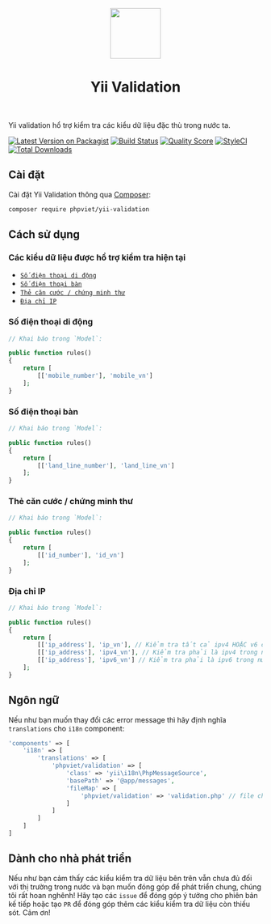 <p align="center">
    <a href="https://github.com/yiisoft" target="_blank">
        <img src="https://avatars0.githubusercontent.com/u/993323" height="100px">
    </a>
    <h1 align="center">Yii Validation</h1>
    <br>
</p>

Yii validation hổ trợ kiểm tra các kiểu dữ liệu đặc thù trong nước ta.

[![Latest Version on Packagist](https://img.shields.io/packagist/v/phpviet/yii-validation.svg?style=flat-square)](https://packagist.org/packages/phpviet/yii-validation)
[![Build Status](https://img.shields.io/travis/phpviet/yii-validation/master.svg?style=flat-square)](https://travis-ci.org/phpviet/yii-validation)
[![Quality Score](https://img.shields.io/scrutinizer/g/phpviet/yii-validation.svg?style=flat-square)](https://scrutinizer-ci.com/g/phpviet/yii-validation)
[![StyleCI](https://styleci.io/repos/187064264/shield?branch=master)](https://styleci.io/repos/187064264)
[![Total Downloads](https://img.shields.io/packagist/dt/phpviet/yii-validation.svg?style=flat-square)](https://packagist.org/packages/phpviet/yii-validation)

## Cài đặt

Cài đặt Yii Validation thông qua [Composer](https://getcomposer.org):

```bash
composer require phpviet/yii-validation
```

## Cách sử dụng

### Các kiểu dữ liệu được hổ trợ kiểm tra hiện tại

- [`Số điện thoại di động`](#Số-điện-thoại-di-động)
- [`Số điện thoại bàn`](#Số-điện-thoại-bàn)
- [`Thẻ căn cước / chứng minh thư`](#Thẻ-căn-cước-/-chứng-minh-thư)
- [`Địa chỉ IP`](#Địa-chỉ-IP)

### Số điện thoại di động

```php
// Khai báo trong `Model`:

public function rules()
{
    return [
        [['mobile_number'], 'mobile_vn']
    ];
}
```

### Số điện thoại bàn

```php
// Khai báo trong `Model`:

public function rules()
{
    return [
        [['land_line_number'], 'land_line_vn']
    ];
}
```

### Thẻ căn cước / chứng minh thư

```php
// Khai báo trong `Model`:

public function rules()
{
    return [
        [['id_number'], 'id_vn']
    ];
}
```

### Địa chỉ IP

```php
// Khai báo trong `Model`:

public function rules()
{
    return [
        [['ip_address'], 'ip_vn'], // Kiểm tra tất cả ipv4 HOẶC v6 chỉ cần ip trong nước là được.
        [['ip_address'], 'ipv4_vn'], // Kiểm tra phải là ipv4 trong nước.
        [['ip_address'], 'ipv6_vn'] // Kiểm tra phải là ipv6 trong nước.
    ];
}
```

## Ngôn ngữ

Nếu như bạn muốn thay đổi các error message thì hãy định nghĩa `translations` cho `i18n` component:

```php
'components' => [
    'i18n' => [
        'translations' => [
            'phpviet/validation' => [
                'class' => 'yii\i18n\PhpMessageSource',
                'basePath' => '@app/messages',
                'fileMap' => [
                    'phpviet/validation' => 'validation.php' // file chứa các thông báo
                ] 
            ]       
        ]
    ]
]
```

## Dành cho nhà phát triển

Nếu như bạn cảm thấy các kiểu kiểm tra dữ liệu bên trên vẫn chưa đủ đối với thị trường 
trong nước và bạn muốn đóng góp để phát triển chung, chúng tôi rất hoan nghênh! 
Hãy tạo các `issue` để đóng góp ý tưởng cho phiên bản kế tiếp hoặc tạo `PR` 
để đóng góp thêm các kiểu kiểm tra dữ liệu còn thiếu sót. Cảm ơn!

